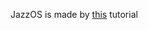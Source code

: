 JazzOS is made by [this](https://www.youtube.com/playlist?list=PL2EF13wm-hWCoj6tUBGUmrkJmH1972dBB) tutorial
